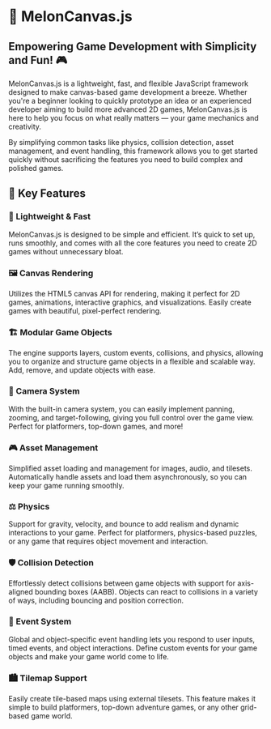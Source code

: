 # 🍉 MelonCanvas.js

## Empowering Game Development with Simplicity and Fun! 🎮

MelonCanvas.js is a lightweight, fast, and flexible JavaScript framework designed to make canvas-based game development a breeze. Whether you're a beginner looking to quickly prototype an idea or an experienced developer aiming to build more advanced 2D games, MelonCanvas.js is here to help you focus on what really matters — your game mechanics and creativity.

By simplifying common tasks like physics, collision detection, asset management, and event handling, this framework allows you to get started quickly without sacrificing the features you need to build complex and polished games.

## 🚀 Key Features

### 🌟 Lightweight & Fast
MelonCanvas.js is designed to be simple and efficient. It’s quick to set up, runs smoothly, and comes with all the core features you need to create 2D games without unnecessary bloat.

### 🖼 Canvas Rendering
Utilizes the HTML5 canvas API for rendering, making it perfect for 2D games, animations, interactive graphics, and visualizations. Easily create games with beautiful, pixel-perfect rendering.

### 🏗 Modular Game Objects
The engine supports layers, custom events, collisions, and physics, allowing you to organize and structure game objects in a flexible and scalable way. Add, remove, and update objects with ease.

### 🎥 Camera System
With the built-in camera system, you can easily implement panning, zooming, and target-following, giving you full control over the game view. Perfect for platformers, top-down games, and more!

### 🎮 Asset Management
Simplified asset loading and management for images, audio, and tilesets. Automatically handle assets and load them asynchronously, so you can keep your game running smoothly.

### ⚖ Physics
Support for gravity, velocity, and bounce to add realism and dynamic interactions to your game. Perfect for platformers, physics-based puzzles, or any game that requires object movement and interaction.

### 🛡 Collision Detection
Effortlessly detect collisions between game objects with support for axis-aligned bounding boxes (AABB). Objects can react to collisions in a variety of ways, including bouncing and position correction.

### 🔔 Event System
Global and object-specific event handling lets you respond to user inputs, timed events, and object interactions. Define custom events for your game objects and make your game world come to life.

### 🏙 Tilemap Support
Easily create tile-based maps using external tilesets. This feature makes it simple to build platformers, top-down adventure games, or any other grid-based game world.